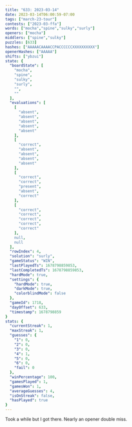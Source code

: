 ```yaml
---
title: "633: 2023-03-14"
date: 2023-03-14T06:00:59-07:00
tags: ["march-23-tour"]
contests: ["2023-03-ffa"]
words: ["mocha","spine","sulky","surly"]
openers: ["mocha"]
middlers: ["spine","sulky"]
puzzles: [633]
hashes: ["AAAAACAAAACCPACCCCCCXXXXXXXXXX"]
openerHashes: ["AAAAA"]
shifts: ["ybzui"]
state: {
  "boardState": [
    "mocha",
    "spine",
    "sulky",
    "surly",
    "",
    ""
  ],
  "evaluations": [
    [
      "absent",
      "absent",
      "absent",
      "absent",
      "absent"
    ],
    [
      "correct",
      "absent",
      "absent",
      "absent",
      "absent"
    ],
    [
      "correct",
      "correct",
      "present",
      "absent",
      "correct"
    ],
    [
      "correct",
      "correct",
      "correct",
      "correct",
      "correct"
    ],
    null,
    null
  ],
  "rowIndex": 4,
  "solution": "surly",
  "gameStatus": "WIN",
  "lastPlayedTs": 1678798859853,
  "lastCompletedTs": 1678798859853,
  "hardMode": true,
  "settings": {
    "hardMode": true,
    "darkMode": true,
    "colorblindMode": false
  },
  "gameId": 1718,
  "dayOffset": 633,
  "timestamp": 1678798859
}
stats: {
  "currentStreak": 1,
  "maxStreak": 1,
  "guesses": {
    "1": 0,
    "2": 0,
    "3": 0,
    "4": 1,
    "5": 0,
    "6": 0,
    "fail": 0
  },
  "winPercentage": 100,
  "gamesPlayed": 1,
  "gamesWon": 1,
  "averageGuesses": 4,
  "isOnStreak": false,
  "hasPlayed": true
}
---
```

<!-- more -->
Took a while but I got there. Nearly an opener double miss. 
